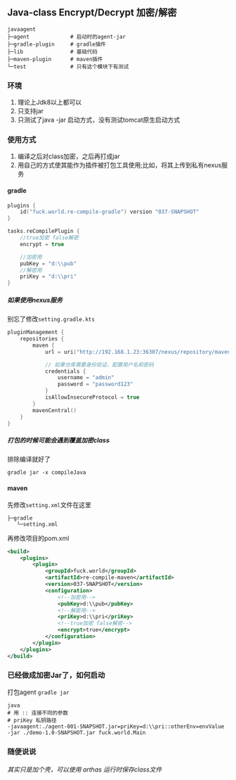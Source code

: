 ## Java-class Encrypt/Decrypt 加密/解密

```text
javaagent
├─agent             # 启动时的agent-jar
├─gradle-plugin     # gradle插件
├─lib               # 基础代码
├─maven-plugin      # maven插件
└─test              # 只有这个模块下有测试
```
### 环境
1. 理论上Jdk8以上都可以
2. 只支持jar
3. 只测试了java -jar 启动方式，没有测试tomcat原生启动方式


### 使用方式
1. 编译之后对class加密，之后再打成jar
2. 用自己的方式使其能作为插件被打包工具使用;比如，将其上传到私有nexus服务

#### gradle
```kotlin
plugins {
    id("fuck.world.re-compile-gradle") version "037-SNAPSHOT"
}

tasks.reCompilePlugin {
    //true加密 false解密
    encrypt = true

    //加密用
    pubKey = "d:\\pub"
    //解密用
    priKey = "d:\\pri"
}
```


##### 如果使用nexus服务
别忘了修改`setting.gradle.kts`
```kotlin
pluginManagement {
    repositories {
        maven {
            url = uri("http://192.168.1.23:36307/nexus/repository/maven-snapshots/")

            // 如果仓库需要身份验证，配置用户名和密码
            credentials {
                username = "admin"
                password = "password123"
            }
            isAllowInsecureProtocol = true
        }
        mavenCentral()
    }
}
```

##### 打包的时候可能会遇到覆盖加密class
排除编译就好了
```shell
gradle jar -x compileJava
```

#### maven
先修改`setting.xml`文件在这里
```text
├─gradle
   └─setting.xml
```
再修改项目的pom.xml
```xml
<build>
    <plugins>
        <plugin>
            <groupId>fuck.world</groupId>
            <artifactId>re-compile-maven</artifactId>
            <version>037-SNAPSHOT</version>
            <configuration>
                <!--加密用-->
                <pubKey>d:\\pub</pubKey>
                <!--解密用-->
                <priKey>d:\\pri</priKey>
                <!--true加密 false解密-->
                <encrypt>true</encrypt>
            </configuration>
        </plugin>
    </plugins>
</build>
```

### 已经做成加密Jar了，如何启动
打包agent `gradle jar` 
```shell
java
# 用 :: 连接不同的参数
# priKey 私钥路径
-javaagent:./agent-001-SNAPSHOT.jar=priKey=d:\\pri::otherEnv=envValue 
-jar ./demo-1.0-SNAPSHOT.jar fuck.world.Main
```
### 随便说说
###### 其实只是加个壳，可以使用 arthas 运行时保存class文件